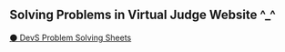<h2> Solving Problems in Virtual Judge Website ^_^ </h2>
<a href="https://vjudge.net/group/devs"> ⚫ DevS Problem Solving Sheets </a>
